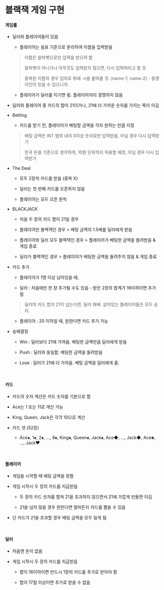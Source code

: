 # 블랙잭 게임 구현

#### 게임룰

- 딜러와 플레이어들이 있음

  - 플레이어는 쉼표 기준으로 분리하여 이름을 입력받음
  
  > 이름은 알파벳으로만 입력을 받으려 함
  > 
  > 알파벳이 아니거나 아무것도 입력받지 않으면, 다시 입력하라고 할 것
  >
  > 중복된 이름의 경우 임의로 뒤에 -n을 붙여줄 것. (name-1, name-2) - 동명이인이 있을 수 있으니까.

  - 플레이어가 딜러를 이기면 됨. 플레이어끼리 경쟁하지 않음

- 딜러와 플레이어 중 카드의 합이 21이거나, 21에 더 가까운 숫자를 가지는 쪽이 이김

- Betting

  - 카드를 받기 전, 플레이어가 베팅할 금액을 각자 원하는 만큼 지정
  
  > 배팅 금액은 INT 범위 내의 0이상 숫자로만 입력받음, 아닐 경우 다시 입력받기
  >
  > 한국 돈을 기준으로 생각하여, 10원 단위까지 허용할 예정, 아닐 경우 다시 입력받기
  
- The Deal

  - 모두 2장씩 카드를 받음 (중복 X)
  
  - 딜러는 첫 번째 카드를 오픈하지 않음
  
  - 플레이어는 모두 오픈 원칙

- BLACKJACK

  - 처음 두 장의 카드 합이 21일 경우
  
  - 플레이어만 블랙잭인 경우 > 베팅 금액의 1.5배를 딜러에게 받음
  
  - 플레이어와 딜러 모두 블랙잭인 경우 > 플레이어가 베팅한 금액을 돌려받음 & 게임 종료
  
  - 딜러가 블랙잭인 경우 > 플레이어가 베팅한 금액을 돌려주지 않음 & 게임 종료

- 카드 추가

  - 플레이어가 1명 이상 남아있을 때,

  - 딜러 : 처음에만 한 장 추가될 수도 있음 - 받은 2장의 합계가 16이하이면 추가됨
  
  > 딜러의 카드 합이 21이 넘는다면, 딜러 패배. 살아있는 플레이어들은 모두 승리.
  
  - 플레이어 : 20 이하일 때, 원한다면 카드 추가 가능
  
- 승패결정

  - Win : 딜러보다 21에 가까움. 베팅한 금액만큼 딜러에게 받음
  
  - Push : 딜러와 동일함. 베팅한 금액을 돌려받음
  
  - Lose : 딜러가 21에 더 가까움. 베팅 금액을 딜러에게 줌.
  
<br>

#### 카드

- 카드의 숫자 계산은 카드 숫자를 기본으로 함

- Ace는 1 또는 11로 계산 가능

- King, Queen, Jack은 각각 10으로 계산

- 카드 셋 (52장)

  - Ace♠, 1♠, 2♠, ..., 9♠, King♠, Queen♠, Jack♠, Ace◆, ..., Jack◆, Ace♣, ..., Jack♥

<br>

#### 플레이어

- 게임을 시작할 때 배팅 금액을 정함

- 게임 시작시 두 장의 카드를 지급받음

  - 두 장의 카드 숫자를 합쳐 21을 초과하지 않으면서 21에 가깝게 만들면 이김

  - 21을 넘지 않을 경우 원한다면 얼마든지 카드를 뽑을 수 있음

- 단 카드가 21을 초과할 경우 배팅 금액을 모두 잃게 됨

<br>

#### 딜러

- 처음엔 돈이 없음

- 게임 시작시 두 장의 카드를 지급받음

  - 합이 16이하이면 반드시 1장의 카드를 추가로 받아야 함

  - 합이 17점 이상이면 추가로 받을 수 없음
